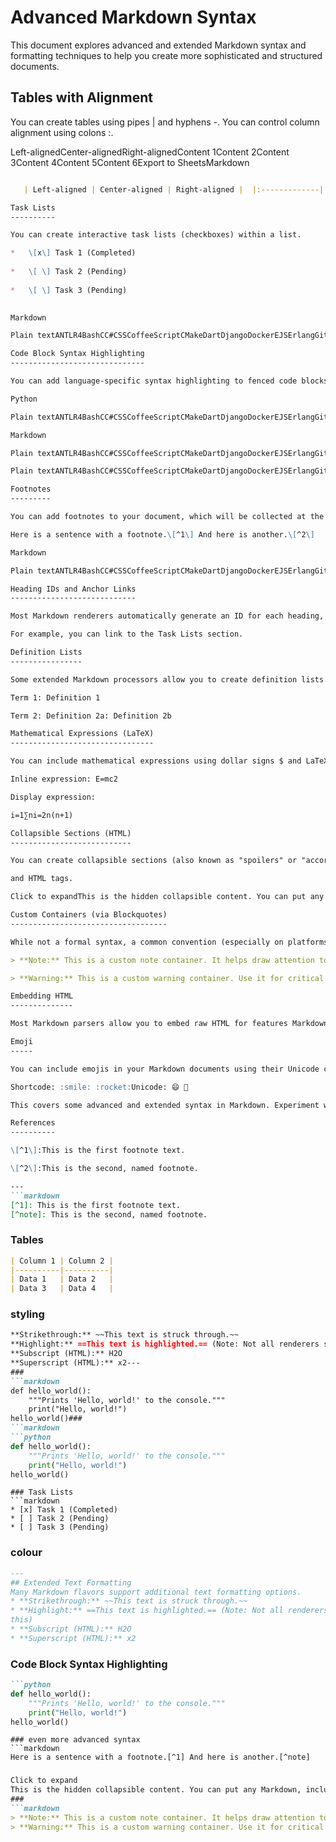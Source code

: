 Advanced Markdown Syntax
========================

This document explores advanced and extended Markdown syntax and formatting techniques to help you create more sophisticated and structured documents.

Tables with Alignment
---------------------

You can create tables using pipes | and hyphens -. You can control column alignment using colons :.

Left-alignedCenter-alignedRight-alignedContent 1Content 2Content 3Content 4Content 5Content 6Export to SheetsMarkdown

```markdown

   | Left-aligned | Center-aligned | Right-aligned |  |:-------------|:--------------:|--------------:|  | Content 1    | Content 2      | Content 3     |  | Content 4    | Content 5      | Content 6     |   `

Task Lists
----------

You can create interactive task lists (checkboxes) within a list.

*   \[x\] Task 1 (Completed)
    
*   \[ \] Task 2 (Pending)
    
*   \[ \] Task 3 (Pending)
    

Markdown

Plain textANTLR4BashCC#CSSCoffeeScriptCMakeDartDjangoDockerEJSErlangGitGoGraphQLGroovyHTMLJavaJavaScriptJSONJSXKotlinLaTeXLessLuaMakefileMarkdownMATLABMarkupObjective-CPerlPHPPowerShell.propertiesProtocol BuffersPythonRRubySass (Sass)Sass (Scss)SchemeSQLShellSwiftSVGTSXTypeScriptWebAssemblyYAMLXML`   - [x] Task 1 (Completed)  - [ ] Task 2 (Pending)  - [ ] Task 3 (Pending)   `

Code Block Syntax Highlighting
------------------------------

You can add language-specific syntax highlighting to fenced code blocks by specifying the language after the opening backticks.

Python

Plain textANTLR4BashCC#CSSCoffeeScriptCMakeDartDjangoDockerEJSErlangGitGoGraphQLGroovyHTMLJavaJavaScriptJSONJSXKotlinLaTeXLessLuaMakefileMarkdownMATLABMarkupObjective-CPerlPHPPowerShell.propertiesProtocol BuffersPythonRRubySass (Sass)Sass (Scss)SchemeSQLShellSwiftSVGTSXTypeScriptWebAssemblyYAMLXML`   def hello_world():    """Prints 'Hello, world!' to the console."""    print("Hello, world!")  hello_world()   `

Markdown

Plain textANTLR4BashCC#CSSCoffeeScriptCMakeDartDjangoDockerEJSErlangGitGoGraphQLGroovyHTMLJavaJavaScriptJSONJSXKotlinLaTeXLessLuaMakefileMarkdownMATLABMarkupObjective-CPerlPHPPowerShell.propertiesProtocol BuffersPythonRRubySass (Sass)Sass (Scss)SchemeSQLShellSwiftSVGTSXTypeScriptWebAssemblyYAMLXML`   ```python  def hello_world():    """Prints 'Hello, world!' to the console."""    print("Hello, world!")  hello_world()   `

Plain textANTLR4BashCC#CSSCoffeeScriptCMakeDartDjangoDockerEJSErlangGitGoGraphQLGroovyHTMLJavaJavaScriptJSONJSXKotlinLaTeXLessLuaMakefileMarkdownMATLABMarkupObjective-CPerlPHPPowerShell.propertiesProtocol BuffersPythonRRubySass (Sass)Sass (Scss)SchemeSQLShellSwiftSVGTSXTypeScriptWebAssemblyYAMLXML`   ---  ## Extended Text Formatting  Many Markdown flavors support additional text formatting options.  * **Strikethrough:** ~~This text is struck through.~~  * **Highlight:** ==This text is highlighted.== (Note: Not all renderers support this)  * **Subscript (HTML):** H2O  * **Superscript (HTML):** x2  ```markdown  * **Strikethrough:** ~~This text is struck through.~~  * **Highlight:** ==This text is highlighted.==  * **Subscript (HTML):** H2O  * **Superscript (HTML):** x2   `

Footnotes
---------

You can add footnotes to your document, which will be collected at the bottom.

Here is a sentence with a footnote.\[^1\] And here is another.\[^2\]

Markdown

Plain textANTLR4BashCC#CSSCoffeeScriptCMakeDartDjangoDockerEJSErlangGitGoGraphQLGroovyHTMLJavaJavaScriptJSONJSXKotlinLaTeXLessLuaMakefileMarkdownMATLABMarkupObjective-CPerlPHPPowerShell.propertiesProtocol BuffersPythonRRubySass (Sass)Sass (Scss)SchemeSQLShellSwiftSVGTSXTypeScriptWebAssemblyYAMLXML`   Here is a sentence with a footnote.[^1] And here is another.[^note]  [^1]: This is the first footnote text.  [^note]: This is the second, named footnote.   `

Heading IDs and Anchor Links
----------------------------

Most Markdown renderers automatically generate an ID for each heading, allowing you to link directly to it. The ID is typically the heading text in lowercase with spaces replaced by hyphens.

For example, you can link to the Task Lists section.

Definition Lists
----------------

Some extended Markdown processors allow you to create definition lists.

Term 1: Definition 1

Term 2: Definition 2a: Definition 2b

Mathematical Expressions (LaTeX)
--------------------------------

You can include mathematical expressions using dollar signs $ and LaTeX syntax. This is common in scientific and academic contexts (requires a math-enabled renderer like MathJax or KaTeX).

Inline expression: E=mc2

Display expression:

i=1∑n​i=2n(n+1)​

Collapsible Sections (HTML)
---------------------------

You can create collapsible sections (also known as "spoilers" or "accordions") using the

and HTML tags.

Click to expandThis is the hidden collapsible content. You can put any Markdown, including code blocks or images, inside.

Custom Containers (via Blockquotes)
-----------------------------------

While not a formal syntax, a common convention (especially on platforms like GitHub) is to use blockquotes > with bold text to create "alert" or "note" boxes.

> **Note:** This is a custom note container. It helps draw attention to important information.

> **Warning:** This is a custom warning container. Use it for critical warnings or potential issues.

Embedding HTML
--------------

Most Markdown parsers allow you to embed raw HTML for features Markdown doesn't support, like resizing images.

Emoji
-----

You can include emojis in your Markdown documents using their Unicode character or, in many systems, a shortcode.

Shortcode: :smile: :rocket:Unicode: 😄 🚀

This covers some advanced and extended syntax in Markdown. Experiment with these elements to create more dynamic and informative documents!

References
----------

\[^1\]:This is the first footnote text.

\[^2\]:This is the second, named footnote.

---
```markdown
[^1]: This is the first footnote text.
[^note]: This is the second, named footnote.
```
### Tables
```markdown
| Column 1 | Column 2 |
|----------|----------|
| Data 1   | Data 2   |
| Data 3   | Data 4   |
```
### styling
```markdown
**Strikethrough:** ~~This text is struck through.~~
**Highlight:** ==This text is highlighted.== (Note: Not all renderers support this)
**Subscript (HTML):** H2O
**Superscript (HTML):** x2---
###
```markdown
def hello_world():
    """Prints 'Hello, world!' to the console."""
    print("Hello, world!")
hello_world()###
```markdown
```python
def hello_world():
    """Prints 'Hello, world!' to the console."""
    print("Hello, world!")
hello_world()
```
```
### Task Lists
```markdown
* [x] Task 1 (Completed)
* [ ] Task 2 (Pending)
* [ ] Task 3 (Pending)
```
### colour
```markdown
---
## Extended Text Formatting
Many Markdown flavors support additional text formatting options.
* **Strikethrough:** ~~This text is struck through.~~
* **Highlight:** ==This text is highlighted.== (Note: Not all renderers support 
this)
* **Subscript (HTML):** H2O
* **Superscript (HTML):** x2
```
### Code Block Syntax Highlighting
```markdown
```python   
def hello_world():
    """Prints 'Hello, world!' to the console."""
    print("Hello, world!")
hello_world()
```
```
### even more advanced syntax
```markdown
Here is a sentence with a footnote.[^1] And here is another.[^note]
```
### 
```markdown
Click to expand
This is the hidden collapsible content. You can put any Markdown, including code blocks or images, inside.
###
```markdown
> **Note:** This is a custom note container. It helps draw attention to important information.
> **Warning:** This is a custom warning container. Use it for critical warnings or potential issues.
```
###
```markdown

